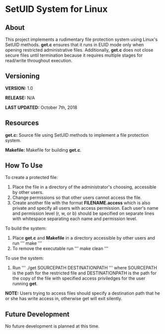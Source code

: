 # SetUID System for Linux

## About

This project implements a rudimentary file protection system using Linux's SetUID methods. **get.c** ensures that it runs in EUID mode only when opening restricted administrative files. Additionally, **get.c** does not close secure files until termination because it requires multiple stages for read/write throughout execution. 

## Versioning

**VERSION:** 1.0

**RELEASE:** N/A

**LAST UPDATED:** October 7th, 2018

## Resources

**get.c:** Source file using SetUID methods to implement a file protection system.

**Makefile:** Makefile for building **get.c**.

## How To Use

To create a protected file:
1. Place the file in a directory of the administrator's choosing, accessible by other users.
2. Change permissions so that other users cannot access the file.
3. Create another file with the format **FILENAME.access** which is also private and specify all users with access permission. Each user's name and permission level (r, w, or b) should be specified on separate lines with whitespace separating each name and permission level.

To build the system:
1. Place **get.c** and **Makefile** in a directory accessible by other users and run
'''
make
'''
2. To remove the executable run
'''
make clean
'''

To use the system:
1. Run
'''
./get SOURCEPATH DESTINATIONPATH
'''
where SOURCEPATH is the path for the restricted file and DESTINATIONPATH is the path for the copy of the file with specified access priviledges for the user running **get**.

**NOTE:** Users trying to access files should specify a destination path that he or she has write access in, otherwise get will exit silently.

## Future Development

No future development is planned at this time.
